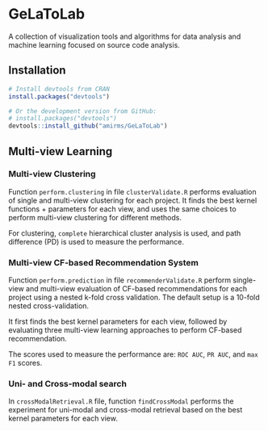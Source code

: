 # GeLaToLab
A collection of visualization tools and algorithms for data analysis and machine learning focused on source code analysis.

## Installation

```r
# Install devtools from CRAN
install.packages("devtools")

# Or the development version from GitHub:
# install.packages("devtools")
devtools::install_github("amirms/GeLaToLab")
```

## Multi-view Learning

### Multi-view Clustering
Function `perform.clustering` in file `clusterValidate.R` performs evaluation of single and multi-view clustering for each project. It finds the best kernel functions + parameters for each view, and uses the same choices to perform multi-view clustering for different methods.

For clustering, `complete` hierarchical cluster analysis is used, and path difference (PD) is used to measure the performance.

### Multi-view CF-based Recommendation System
Function `perform.prediction` in file `recommenderValidate.R` perform single-view and multi-view evaluation of CF-based recommendations for each project using a nested k-fold cross validation. The default setup is a 10-fold nested cross-validation.

It first finds the best kernel parameters for each view, followed by evaluating three multi-view learning approaches to perform CF-based recommendation.

The scores used to measure the performance are: `ROC AUC`, `PR AUC`, and `max F1` scores.

### Uni- and Cross-modal search

In `crossModalRetrieval.R` file, function `findCrossModal` performs the experiment for uni-modal and cross-modal retrieval based on the best kernel parameters for each view.






